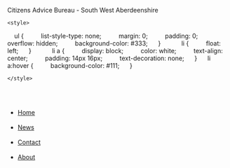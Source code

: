 <html>

  <head>
  
  Citizens Advice Bureau - South West Aberdeenshire
  
    <style>
  
      ul {          list-style-type: none;          margin: 0;          padding: 0;          overflow: hidden;          background-color: #333;      }            li {          float: left;      }            li a {          display: block;          color: white;          text-align: center;          padding: 14px 16px;          text-decoration: none;      }      li a:hover {          background-color: #111;      }

    </style>
  </head>

<body>


  <ul>  
    <li>
      <a class="active" href="#home">Home</a>
    </li>  
    <li>
      <a href="#news">News</a>
    </li>  
    <li>
      <a href="#contact">Contact</a>
    </li>  
    <li>
      <a href="#about">About</a>
    </li>
  </ul>



</body>

</html>

